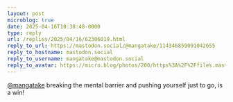```yaml
---
layout: post
microblog: true
date: 2025-04-16T10:38:48-0000
type: reply
url: /replies/2025/04/16/62306019.html
reply_to_url: https://mastodon.social/@mangatake/114346859091042655
reply_to_hostname: mastodon.social
reply_to_username: mangatake@mastodon.social
reply_to_avatar: https://micro.blog/photos/200/https%3A%2F%2Ffiles.mastodon.social%2Faccounts%2Favatars%2F114%2F173%2F065%2F093%2F931%2F236%2Foriginal%2F9da586dc14c621ee.jpg
---
```

<p><span class="h-card"><a href="https://micro.blog/mangatake@mastodon.social" class="u-url mention">@mangatake</a></span> breaking the mental barrier and pushing yourself just to go, is a win!</p>
